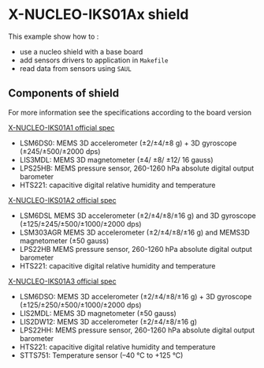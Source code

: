 # X-NUCLEO-IKS01Ax shield

This example show how to :

* use a nucleo shield with a base board
* add sensors drivers to application in `Makefile`
* read data from sensors using `SAUL`

## Components of shield

For more information see the specifications according to the board version

[X-NUCLEO-IKS01A1 official spec](https://www.st.com/en/ecosystems/x-nucleo-iks01a1.html)
* LSM6DS0: MEMS 3D accelerometer (±2/±4/±8 g) + 3D gyroscope (±245/±500/±2000 dps)
* LIS3MDL: MEMS 3D magnetometer (±4/ ±8/ ±12/ 16 gauss)
* LPS25HB: MEMS pressure sensor, 260-1260 hPa absolute digital output barometer
* HTS221: capacitive digital relative humidity and temperature 

[X-NUCLEO-IKS01A2 official spec](https://www.st.com/en/ecosystems/x-nucleo-iks01a2.html)
* LSM6DSL MEMS 3D accelerometer (±2/±4/±8/±16 g) and 3D gyroscope (±125/±245/±500/±1000/±2000 dps)
* LSM303AGR MEMS 3D accelerometer (±2/±4/±8/±16 g) and MEMS3D magnetometer (±50 gauss)
* LPS22HB MEMS pressure sensor, 260-1260 hPa absolute digital output barometer
* HTS221: capacitive digital relative humidity and temperature 

[X-NUCLEO-IKS01A3 official spec](https://www.st.com/en/ecosystems/x-nucleo-iks01a3.html)
* LSM6DSO: MEMS 3D accelerometer (±2/±4/±8/±16 g) + 3D gyroscope (±125/±250/±500/±1000/±2000 dps)
* LIS2MDL: MEMS 3D magnetometer (±50 gauss)
* LIS2DW12: MEMS 3D accelerometer (±2/±4/±8/±16 g)
* LPS22HH: MEMS pressure sensor, 260-1260 hPa absolute digital output barometer
* HTS221: capacitive digital relative humidity and temperature
* STTS751: Temperature sensor (–40 °C to +125 °C) 
